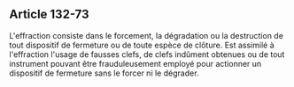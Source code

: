 Article 132-73
----
L'effraction consiste dans le forcement, la dégradation ou la destruction de
tout dispositif de fermeture ou de toute espèce de clôture. Est assimilé à
l'effraction l'usage de fausses clefs, de clefs indûment obtenues ou de tout
instrument pouvant être frauduleusement employé pour actionner un dispositif de
fermeture sans le forcer ni le dégrader.
